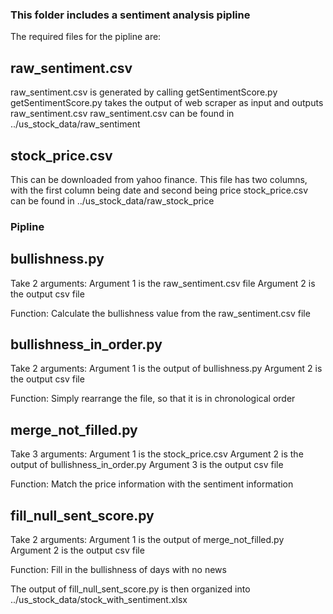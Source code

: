 ### This folder includes a sentiment analysis pipline

The required files for the pipline are:
## raw_sentiment.csv
raw_sentiment.csv is generated by calling getSentimentScore.py
getSentimentScore.py takes the output of web scraper as input and outputs raw_sentiment.csv
raw_sentiment.csv can be found in ../us_stock_data/raw_sentiment

## stock_price.csv
This can be downloaded from yahoo finance. This file has two columns, with the first column being date and second being price
stock_price.csv can be found in ../us_stock_data/raw_stock_price

### Pipline

## bullishness.py 
Take 2 arguments:
	Argument 1 is the raw_sentiment.csv file
	Argument 2 is the output csv file

Function: Calculate the bullishness value from the raw_sentiment.csv file

## bullishness_in_order.py
Take 2 arguments:
	Argument 1 is the output of bullishness.py
	Argument 2 is the output csv file

Function: Simply rearrange the file, so that it is in chronological order

## merge_not_filled.py
Take 3 arguments:
	Argument 1 is the stock_price.csv
	Argument 2 is the output of bullishness_in_order.py
	Argument 3 is the output csv file

Function: Match the price information with the sentiment information

## fill_null_sent_score.py
Take 2 arguments:
	Argument 1 is the output of merge_not_filled.py
	Argument 2 is the output csv file

Function: Fill in the bullishness of days with no news

The output of fill_null_sent_score.py is then organized into ../us_stock_data/stock_with_sentiment.xlsx